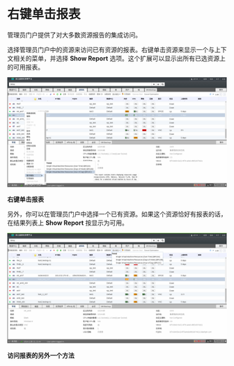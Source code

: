 # 右键单击报表

管理员门户提供了对大多数资源报告的集成访问。

选择管理员门户中的资源来访问已有资源的报表。右键单击资源来显示一个与上下文相关的菜单，并选择 **Show Report** 选项。这个扩展可以显示出所有已选资源上的可用报表。

![Right-click Reporting](../images/EayunOS_Reports_rightClick.png)

**右键单击报表**

另外，你可以在管理员门户中选择一个已有资源。如果这个资源恰好有报表的话，在结果列表上 **Show Report** 按显示为可用。

![Alternative to Right-click Reporting](../images/EayunOS_Reports_Alternative_rightClick.png)

**访问报表的另外一个方法**
